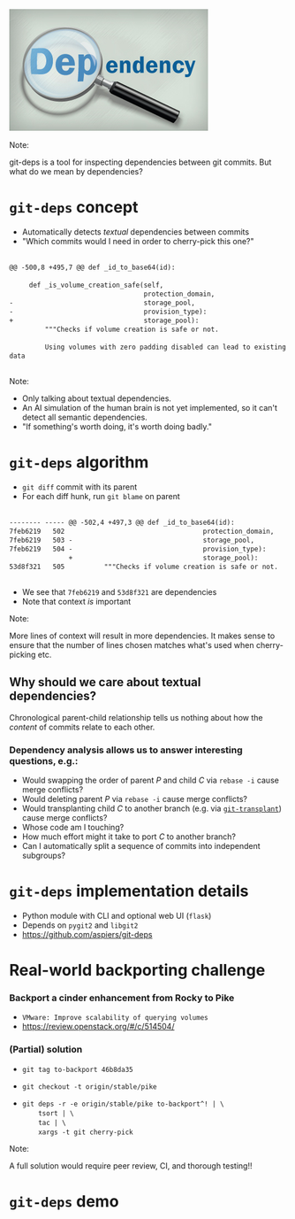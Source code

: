 <!-- .slide: data-state="blank-slide" class="full-screen" id="magnifying-glass" data-menu-title="git-deps" data-timing="40" -->
<img alt="Magnifying glass inspecting dependencies" src="images/dependency.jpg"/>

Note:

git-deps is a tool for inspecting dependencies between git commits.
But what do we mean by dependencies?


<!-- .slide: data-state="normal" id="git-deps-concept" data-timing="40" data-menu-title="Concept" -->
# `git-deps` concept

*   Automatically detects *textual* dependencies between commits
*   <!-- .element: class="fragment" -->
    "Which commits would I need in order to cherry-pick this one?"

<pre class="fragment">
<code class="lang-diff hljs">
@@ -500,8 +495,7 @@ def _id_to_base64(id):
 
     def _is_volume_creation_safe(self,
                                  protection_domain,
-                                 storage_pool,
-                                 provision_type):
+                                 storage_pool):
         """Checks if volume creation is safe or not.
 
         Using volumes with zero padding disabled can lead to existing data
</code>
</pre>

Note:

- Only talking about textual dependencies.
- An AI simulation of the human brain is not yet implemented,
  so it can't detect all semantic dependencies.
- "If something's worth doing, it's worth doing badly."


<!-- .slide: data-state="normal" id="git-deps-algo" data-timing="40" data-menu-title="Algorithm" -->
# `git-deps` algorithm

*   `git diff` commit with its parent
*   <!-- .element: class="fragment" -->
    For each diff hunk, run `git blame` on parent

<pre class="fragment">
<code class="lang-diff hljs">
-------- ----- @@ -502,4 +497,3 @@ def _id_to_base64(id):
7feb6219   502                                   protection_domain,
7feb6219   503 -                                 storage_pool,
7feb6219   504 -                                 provision_type):
               +                                 storage_pool):
53d8f321   505          """Checks if volume creation is safe or not.
</code>
</pre>

*   <!-- .element: class="fragment" -->
    We see that `7feb6219` and `53d8f321` are dependencies
*   <!-- .element: class="fragment" -->
    Note that context *is* important

Note:

More lines of context will result in more dependencies.  It makes
sense to ensure that the number of lines chosen matches what's used
when cherry-picking etc.


<!-- .slide: data-state="normal" id="git-deps-motivation" data-timing="40" data-menu-title="Motivation" -->
## Why should we care about textual dependencies?

Chronological  <!-- .element: class="fragment" --> parent-child relationship tells us nothing about how the
*content* of commits relate to each other.

### Dependency analysis allows us to answer interesting questions, e.g.:
<!-- .element: class="fragment" -->

*   <!-- .element: class="fragment" -->
    Would swapping the order of parent *P* and child *C* via `rebase -i`
    cause merge conflicts?
*   <!-- .element: class="fragment" -->
    Would deleting parent *P* via `rebase -i` cause merge conflicts?
*   <!-- .element: class="fragment" -->
    Would transplanting child *C* to another branch (e.g. via
    [`git-transplant`](https://blog.adamspiers.org/2018/06/14/git-auto-magic/))
    <br /> cause merge conflicts?
*   <!-- .element: class="fragment" -->
    Whose code am I touching?
*   <!-- .element: class="fragment" -->
    How much effort might it take to port *C* to another branch?
*   <!-- .element: class="fragment" -->
    Can I automatically split a sequence of commits into independent
    subgroups?


<!-- .slide: data-state="normal" id="git-deps-implementation" data-timing="40" data-menu-title="Implementation" -->
# `git-deps` implementation details

*   <!-- .element: class="fragment" -->
    Python module with CLI and optional web UI (`flask`)
*   <!-- .element: class="fragment" -->
    Depends on `pygit2` and `libgit2`
*   <!-- .element: class="fragment" -->
    https://github.com/aspiers/git-deps


<!-- .slide: data-state="normal" id="backport" data-timing="40" data-menu-title="Backporting" -->
# Real-world backporting challenge

### Backport a cinder enhancement from Rocky to Pike

*   <!-- .element: class="fragment" -->
    `VMware: Improve scalability of querying volumes`
*   <!-- .element: class="fragment" -->
    https://review.openstack.org/#/c/514504/

### (Partial) solution <!-- .element: class="fragment" -->

*   <!-- .element: class="fragment" -->
    `git tag to-backport 46b8da35`
*   <!-- .element: class="fragment" -->
    `git checkout -t origin/stable/pike`
*   <!-- .element: class="fragment" -->

    `git deps -r -e origin/stable/pike to-backport^! | \` <br />
    `    tsort | \` <br />
    `    tac | \` <br />
    `    xargs -t git cherry-pick`

Note:

A full solution would require peer review, CI, and thorough testing!!


<!-- .slide: data-state="section-break" id="deps-demo" data-menu-title="git-deps demo" data-timing="40" -->
# `git-deps` demo
